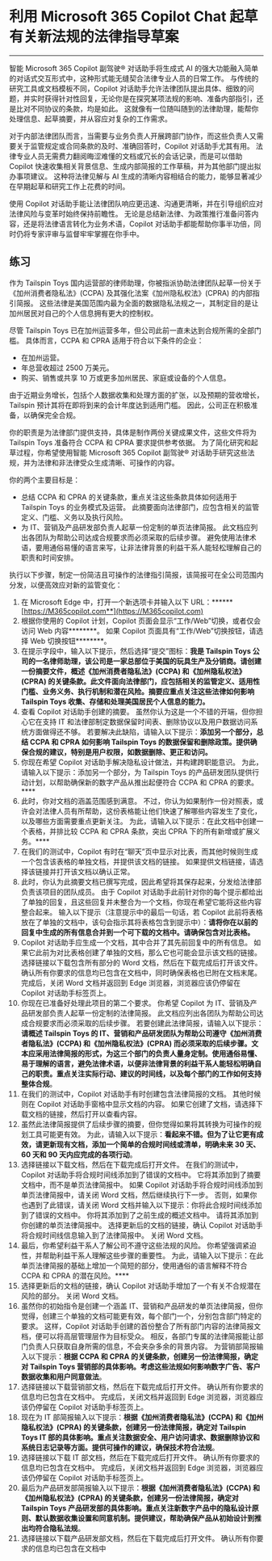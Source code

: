 # 利用 Microsoft 365 Copilot Chat 起草有关新法规的法律指导草案
---
智能 Microsoft 365 Copilot 副驾驶® 对话助手将生成式 AI 的强大功能融入简单的对话式交互形式中，这种形式能无缝契合法律专业人员的日常工作。 与传统的研究工具或文档模板不同，Copilot 对话助手允许法律团队提出具体、细致的问题，并实时获得针对性回复，无论你是在探究某项法规的影响、准备内部指引，还是比对不同协议的条款，均是如此。 这就像有一位随叫随到的法律助理，能帮你处理信息、起草摘要，并从容应对复杂的工作需求。

对于内部法律团队而言，当需要与业务负责人开展跨部门协作，而这些负责人又需要关于监管规定或合同条款的及时、准确回答时，Copilot 对话助手尤其有用。 法律专业人员无需费力翻阅晦涩难懂的文档或冗长的会话记录，而是可以借助 Copilot 快速收集相关背景信息、生成内部简报的工作草稿，并为其他部门提出拟办事项建议。 这种将法律见解与 AI 生成的清晰内容相结合的能力，能够显著减少在早期起草和研究工作上花费的时间。

使用 Copilot 对话助手能让法律团队响应更迅速、沟通更清晰，并在引导组织应对法律风险与变革时始终保持前瞻性。 无论是总结新法律、为政策推行准备问答内容，还是将法律语言转化为业务术语，Copilot 对话助手都能帮助你事半功倍，同时仍将专家评审与监督牢牢掌握在你手中。

## 练习

作为 Tailspin Toys 国内运营部的律师助理，你被指派协助法律团队起草一份关于《加州消费者隐私法》(CCPA) 及其强化法案《加州隐私权法》(CPRA) 的内部指引简报。 这些法律是美国范围内最为全面的数据隐私法规之一，其制定目的是让加州居民对自己的个人信息拥有更大的控制权。

尽管 Tailspin Toys 已在加州运营多年，但公司此前一直未达到合规所需的全部门槛。 具体而言，CCPA 和 CPRA 适用于符合以下条件的企业：

- 在加州运营。
- 年总营收超过 2500 万美元。
- 购买、销售或共享 10 万或更多加州居民、家庭或设备的个人信息。

由于近期业务增长，包括个人数据收集和处理方面的扩张，以及预期的营收增长，Tailspin 预计其将在即将到来的会计年度达到适用门槛。 因此，公司正在积极准备，以确保完全合规。

你的职责是为法律部门提供支持，具体是制作两份关键成果文件，这些文件将为 Tailspin Toys 准备符合 CCPA 和 CPRA 要求提供参考依据。 为了简化研究和起草过程，你希望使用智能 Microsoft 365 Copilot 副驾驶® 对话助手研究这些法规，并为法律和非法律受众生成清晰、可操作的内容。

你的两个主要目标是：
- 总结 CCPA 和 CPRA 的关键条款，重点关注这些条款具体如何适用于 Tailspin Toys 的业务模式及运营。 此摘要面向法律部门，应包含相关的监管定义、门槛、义务以及执行风险。
- 为 IT、营销及产品研发部负责人起草一份定制的单页法律简报。 此文档应列出各团队为帮助公司达成合规要求而必须采取的后续步骤。 避免使用法律术语，要用通俗易懂的语言来写，让非法律背景的利益干系人能轻松理解自己的职责和时间安排。

执行以下步骤，制定一份简洁且可操作的法律指引简报，该简报可在全公司范围内分发，以便高效应对新的监管变化：

1. 在 Microsoft Edge 中，打开一个新选项卡并输入以下 URL：******[https://M365copilot.com**](https://M365copilot.com)
1. 根据你使用的 Copilot 计划，Copilot 页面会显示“工作/Web”切换，或者仅会访问 Web 内容********。 如果 Copilot 页面具有“工作/Web”切换按钮，请选择 Web 切换按钮********。
1. 在提示字段中，输入以下提示，然后选择“提交”图标：**我是 Tailspin Toys 公司的一名律师助理，该公司是一家总部位于美国的玩具生产及分销商。请创建一份摘要文件，概述《加州消费者隐私法》(CCPA) 和《加州隐私权法》(CPRA) 的关键条款。此文件面向法律部门，应包括相关的监管定义、适用性门槛、业务义务、执行机制和潜在风险。摘要应重点关注这些法律如何影响 Tailspin Toys 收集、存储和处理美国居民个人信息的能力。**
1. 查看 Copilot 对话助手创建的摘要。 虽然你认为这是一个不错的开端，但你担心它在支持 IT 和法律部制定数据保留时间表、删除协议以及用户数据访问系统方面做得还不够。 若要解决此缺陷，请输入以下提示：**添加另一个部分，总结 CCPA 和 CPRA 如何影响 Tailspin Toys 的数据保留和删除政策。提供确保合规的建议，特别是用户权限，如数据删除、更正和访问。**
1. 你现在希望 Copilot 对话助手解决隐私设计做法，并构建跨职能意识。 为此，请输入以下提示：添加另一个部分，为 Tailspin Toys 的产品研发团队提供行动计划，以帮助确保新的数字产品从推出起便符合 CCPA 和 CPRA 的要求。****
1. 此时，你对文档的涵盖范围感到满意。 不过，你认为如果制作一份对照表，或许会对法律人员有所帮助，这份表格能让他们快速了解哪些内容发生了变化，以及哪些方面需要重点更新关注。 为此，请输入以下提示：在此文档中创建一个表格，并排比较 CCPA 和 CPRA 条款，突出 CPRA 下的所有新增或扩展义务。****
1. 在我们的测试中，Copilot 有时在“聊天”页中显示对比表，而其他时候则生成一个包含该表格的单独文档，并提供该文档的链接。 如果提供文档链接，请选择该链接并打开该文档以确认正常。 
1. 此时，你认为此摘要文档已撰写完成，因此希望将其保存起来，分发给法律部负责该项目的团队成员。 由于 Copilot 对话助手此前针对你的每个提示都给出了单独的回复，且这些回复并未整合为一个文档，你现在希望它能将这些内容整合起来。 输入以下提示（注意提示中的最后一句话，若 Copilot 此前将表格放在了单独的文档中，该句会指示其将表格包含到提示中）：**请将你在以前的回复中生成的所有信息合并到一个可下载的文档中。请确保包含对比表格。**
1. Copilot 对话助手应生成一个文档，其中合并了其先前回复中的所有信息。 如果它此前为对比表格创建了单独的文档，那么它也可能会显示该文档的链接。 选择链接以下载包含所有部分的 Word 文档，然后在下载完成后打开该文件。 确认所有你要求的信息均已包含在文档中，同时确保表格也已附在文档末尾。 完成后，关闭 Word 文档并返回到 Edge 浏览器，浏览器应该仍停留在 Copilot 对话助手标签页上。 
1. 你现在已准备好处理此项目的第二个要求。 你希望 Copilot 为 IT、营销及产品研发部负责人起草一份定制的法律简报。 此文档应列出各团队为帮助公司达成合规要求而必须采取的后续步骤。 若要创建此法律简报，请输入以下提示：**请概述 Tailspin Toys 的 IT、营销和产品研发团队为帮助公司遵守《加州消费者隐私法》(CCPA) 和《加州隐私权法》(CPRA) 而必须采取的后续步骤。文本应采用法律简报的形式，为这三个部门的负责人量身定制。使用通俗易懂、易于理解的语言，避免法律术语，以便非法律背景的利益干系人能轻松明确自己的职责。重点关注实际行动、建议的时间线，以及每个部门的工作如何支持整体合规**。
1. 在我们的测试中，Copilot 对话助手有时创建包含法律简报的文档。 其他时候则在 Copilot 对话助手窗格中显示文档的内容。 如果它创建了文档，请选择下载文档的链接，然后打开以查看内容。 
1. 虽然此法律简报提供了后续步骤的摘要，但你觉得如果将其转换为可操作的规划工具可能更有效。 为此，请输入以下提示：**看起来不错。但为了让它更有成效，请更新现有文档，添加一个简单的合规时间线或清单，明确未来 30 天、60 天和 90 天内应完成的各项行动**。
1. 选择链接以下载文档，然后在下载完成后打开文件。 在我们的测试中，Copilot 对话助手将合规时间线添加到了错误的文档中。 它将其添加到了摘要文档中，而不是单页法律简报中。 如果 Copilot 对话助手将合规时间线添加到单页法律简报中，请关闭 Word 文档，然后继续执行下一步。 否则，如果你也遇到了此错误，请关闭 Word 文档并输入以下提示：你将此合规时间线添加到了错误的文档中。 你将其添加到了之前生成的概述文档中。 请将其添加到你创建的单页法律简报中。 选择更新后的文档的链接，确认 Copilot 对话助手将合规时间线信息输入到了法律简报中。 关闭 Word 文档。 
1. 最后，你希望利益干系人了解公司不遵守这些法规的风险。 你希望强调紧迫性，并帮助利益干系人理解这些步骤的重要性。 为此，请输入以下提示：在此单页法律简报的基础上增加一个简短的部分，使用通俗的语言解释不符合 CCPA 和 CPRA 的潜在风险。****
1. 选择更新后的文档的链接，确认 Copilot 对话助手增加了一个有关不合规潜在风险的部分。 关闭 Word 文档。
1. 虽然你的初始指令是创建一个涵盖 IT、营销和产品研发的单页法律简报，但你觉得，创建三个单独的文档可能更有效，每个部门一个，分别包含部门特定的要求。 这样，Copilot 对话助手创建的首份整合了所有部门内容的法律简报文档，便可以将高层管理层作为目标受众。 相反，各部门专属的法律简报能让部门负责人只获取自身所需的信息，不会夹杂多余的背景内容。 为营销部简报输入以下提示：**根据 CCPA 和 CPRA 的关键条款，创建另一份法律简报，确定对 Tailspin Toys 营销部的具体影响。考虑这些法规如何影响数字广告、客户数据收集和用户同意做法**。
1. 选择链接以下载营销部文档，然后在下载完成后打开文件。 确认所有你要求的信息均已包含在文档中。 完成后，关闭文档并返回到 Edge 浏览器，浏览器应该仍停留在 Copilot 对话助手标签页上。
1. 现在为 IT 部简报输入以下提示：**根据《加州消费者隐私法》(CCPA) 和《加州隐私权法》(CPRA) 的关键条款，创建另一份法律简报，确定对 Tailspin Toys IT 部的具体影响。重点关注数据安全、用户访问请求、数据删除协议和系统日志记录等方面。提供可操作的建议，确保技术符合法规**。
1. 选择链接以下载 IT 部文档，然后在下载完成后打开文件。 确认所有你要求的信息均已包含在文档中。 完成后，关闭文档并返回到 Edge 浏览器，浏览器应该仍停留在 Copilot 对话助手标签页上。
1. 最后为产品研发部简报输入以下提示：**根据《加州消费者隐私法》(CCPA) 和《加州隐私权法》(CPRA) 的关键条款，创建另一份法律简报，确定对 Tailspin Toys 产品研发部的具体影响。重点关注新数字产品中的隐私设计原则、默认数据收集设置和同意机制。提供建议，帮助确保产品从初始设计到推出均符合隐私法规**。
1. 选择链接以下载产品研发部文档，然后在下载完成后打开文件。 确认所有你要求的信息均已包含在文档中
